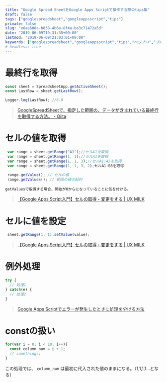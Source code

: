 ```yaml
---
title: "Google Spread SheetをGoogle Apps Scriptで操作する際のtips集"
draft: false
tags: ["googlespreadsheet","googleappsscript","tips"]
private: false
slug: "e6aa600a-b838-4b6a-8f4a-ba3c71472a5d"
date: "2019-06-09T19:31:35+09:00"
lastmod: "2019-06-09T21:03:01+09:00"
keywords: ["googlespreadsheet","googleappsscript","tips","ベジプロ","プログ","プログラム"]
# headless: true
---
```


# 最終行を取得
```js
const sheet = SpreadsheetApp.getActiveSheet(); 
const LastRow = sheet.getLastRow();

Logger.log(LastRow); //6.0
```

> [GoogleSpreadSheetで、指定した範囲の、データが含まれている最終行を取得する方法。 - Qiita](https://qiita.com/3mc/items/826cd66890d7812e917e#sheetgetlastrow%E3%82%92%E4%BD%BF%E3%81%86)

# セルの値を取得
```js
 var range = sheet.getRange("A1");//セルA1を取得
 var range = sheet.getRange(1, 1);//セルA1を取得
 var range = sheet.getRange(1, 1, 3);//セルA1:A3を取得
 var range = sheet.getRange(1, 1, 3, 2);セルA1:B3を取得

 range.getValue(); // セルの値
 range.getValues(); // 範囲の値の配列
```
```!
getValuesで取得する場合、開始が0からになっていることに気を付ける。
```
> [【Google Apps Script入門】セルの取得・変更をする | UX MILK](https://uxmilk.jp/25841)

# セルに値を設定
```js
 sheet.getRange(1, 1).setValue(value);
```
> [【Google Apps Script入門】セルの取得・変更をする | UX MILK](https://uxmilk.jp/25841)

# 例外処理
```js
try {
  // 処理1
} catch(e) {
  // 処理2
}
```
> [Google Apps Scriptでエラーが発生したときに処理を分ける方法](https://tonari-it.com/gas-error-try-catch/)

# constの扱い
```js
for(var i = 0; i < 10; i++){
  const column_num = i + 1;
  // somethings;
}
```
この処理では、 `column_num` は最初に代入された値のままになる。（1,1,1,1...となる）
